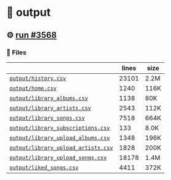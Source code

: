 # 📝  output 

## ⚙️ [run #3568](https://github.com/jwenerd/ytm-dl/actions/runs/13505353609)

### 📁 Files

|                                                                         |lines|size|
|-------------------------------------------------------------------------|-----|----|
|[`output/history.csv` ](output/history.csv)                              |23101|2.2M|
|[`output/home.csv` ](output/home.csv)                                    |1240 |116K|
|[`output/library_albums.csv` ](output/library_albums.csv)                |1138 |80K |
|[`output/library_artists.csv` ](output/library_artists.csv)              |2543 |112K|
|[`output/library_songs.csv` ](output/library_songs.csv)                  |7518 |664K|
|[`output/library_subscriptions.csv` ](output/library_subscriptions.csv)  |133  |8.0K|
|[`output/library_upload_albums.csv` ](output/library_upload_albums.csv)  |1348 |196K|
|[`output/library_upload_artists.csv` ](output/library_upload_artists.csv)|1828 |200K|
|[`output/library_upload_songs.csv` ](output/library_upload_songs.csv)    |18178|1.4M|
|[`output/liked_songs.csv` ](output/liked_songs.csv)                      |4411 |372K|